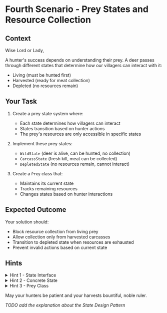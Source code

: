 # Fourth Scenario - Prey States and Resource Collection

## Context

Wise Lord or Lady,

A hunter's success depends on understanding their prey. A deer passes through different states that determine how our villagers can interact with it:

- Living (must be hunted first)
- Harvested (ready for meat collection)
- Depleted (no resources remain)

## Your Task

1. Create a prey state system where:

   - Each state determines how villagers can interact
   - States transition based on hunter actions
   - The prey's resources are only accessible in specific states

2. Implement these prey states:

   - `WildState` (deer is alive, can be hunted, no collection)
   - `CarcassState` (fresh kill, meat can be collected)
   - `DepletedState` (no resources remain, cannot interact)

3. Create a `Prey` class that:
   - Maintains its current state
   - Tracks remaining resources
   - Changes states based on hunter interactions

## Expected Outcome

Your solution should:

- Block resource collection from living prey
- Allow collection only from harvested carcasses
- Transition to depleted state when resources are exhausted
- Prevent invalid actions based on current state

## Hints

<details>
<summary>Hint 1 - State Interface</summary>
<code>
public interface PreyState {
    boolean hunt();
    int collect();
    boolean canCollect();
}
</code>
</details>

<details>
<summary>Hint 2 - Concrete State</summary>
<code>
public class CarcassState implements PreyState {
    private int remainingMeat = 100;

    @Override
    public int collect() {
        if (remainingMeat > 0) {
            remainingMeat -= 25;
            if (remainingMeat <= 0) {
                prey.setState(new DepletedState());
            }
            return 25;
        }
        return 0;
    }

}
</code>

</details>

<details>
<summary>Hint 3 - Prey Class</summary>
<code>
public class Prey {
    private PreyState state;

    public void setState(PreyState state) {
        this.state = state;
    }

    public int collect() {
        return state.canCollect() ? state.collect() : 0;
    }

}
</code>

</details>

May your hunters be patient and your harvests bountiful, noble ruler.

_TODO add the explanation about the State Design Pattern_
